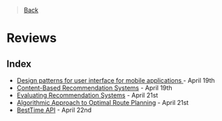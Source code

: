 > [Back](../../README.md)

# Reviews

## Index
 - [Design patterns for user interface for mobile applications ](paper_1.md) - April 19th
 - [Content-Based Recommendation Systems](paper_2.md)  - April 19th
 - [Evaluating Recommendation Systems](paper_3.md) - April 21st
 - [Algorithmic Approach to Optimal Route Planning](paper_4.md) - April 21st
 - [BestTime API](app1.md) - April 22nd